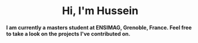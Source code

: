 <h1 align="center"> Hi, I'm Hussein <h4>

  
I am currently a masters student at ENSIMAG, Grenoble, France.
Feel free to take a look on the projects I've contributed on.
  
